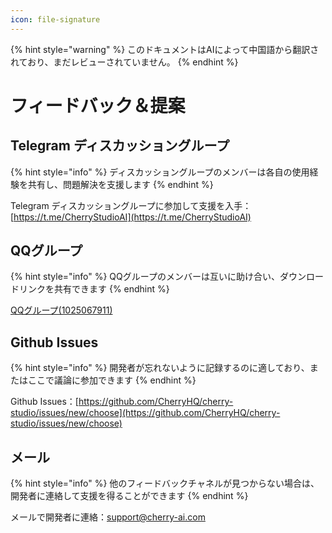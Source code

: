 ```yaml
---
icon: file-signature
---
```


{% hint style="warning" %}
このドキュメントはAIによって中国語から翻訳されており、まだレビューされていません。
{% endhint %}

# フィードバック＆提案

## Telegram ディスカッショングループ

{% hint style="info" %}
ディスカッショングループのメンバーは各自の使用経験を共有し、問題解決を支援します
{% endhint %}

Telegram ディスカッショングループに参加して支援を入手：[https://t.me/CherryStudioAI](https://t.me/CherryStudioAI)

## QQグループ

{% hint style="info" %}
QQグループのメンバーは互いに助け合い、ダウンロードリンクを共有できます
{% endhint %}

[QQグループ(1025067911)](https://qm.qq.com/q/hlHOddwAS)

## Github Issues

{% hint style="info" %}
開発者が忘れないように記録するのに適しており、またはここで議論に参加できます
{% endhint %}

Github Issues：[https://github.com/CherryHQ/cherry-studio/issues/new/choose](https://github.com/CherryHQ/cherry-studio/issues/new/choose)

## メール

{% hint style="info" %}
他のフィードバックチャネルが見つからない場合は、開発者に連絡して支援を得ることができます
{% endhint %}

メールで開発者に連絡：support@cherry-ai.com